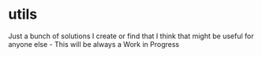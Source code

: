 # utils
Just a bunch of solutions I create or find that I think that might be useful for anyone else - This will be always a Work in Progress
